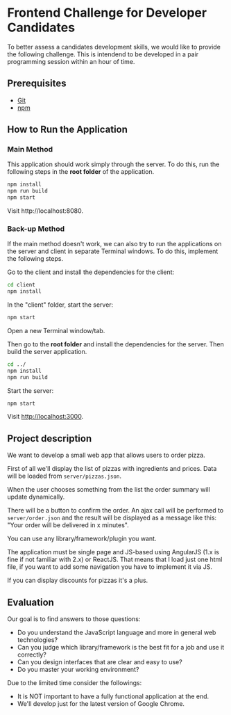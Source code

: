 # Frontend Challenge for Developer Candidates

To better assess a candidates development skills, we would like to provide the following challenge. This is intendend to be developed in a pair programming session within an hour of time.

## Prerequisites

* [Git](http://git-scm.com/)
* [npm](https://www.npmjs.org/)

## How to Run the Application

### Main Method

This application should work simply through the server. To do this, run the following steps in the **root folder** of the application.

```bash
npm install
npm run build
npm start
```

Visit http://localhost:8080.

### Back-up Method

If the main method doesn't work, we can also try to run the applications on the server and client in separate Terminal windows. To do this, implement the following steps.

Go to the client and install the dependencies for the client:

```bash
cd client
npm install
```

In the "client" folder, start the server:

```bash
npm start
```

Open a new Terminal window/tab.

Then go to the **root folder** and install the dependencies for the server. Then build the server application.

```bash
cd ../
npm install
npm run build
```

Start the server:

```bash
npm start
```

Visit [http://localhost:3000](http://localhost:3000).

## Project description

We want to develop a small web app that allows users to order pizza.

First of all we'll display the list of pizzas with ingredients and prices. Data will be loaded from `server/pizzas.json`.

When the user chooses something from the list the order summary will update dynamically.

There will be a button to confirm the order. An ajax call will be performed to `server/order.json` and the result will be displayed as a message like this: "Your order will be delivered in x minutes".

You can use any library/framework/plugin you want.

The application must be single page and JS-based using AngularJS (1.x is fine if not familiar with 2.x) or ReactJS. That means that I load just one html file, if you want to add some navigation you have to implement it via JS.

If you can display discounts for pizzas it's a plus.

## Evaluation

Our goal is to find answers to those questions:

* Do you understand the JavaScript language and more in general web technologies?
* Can you judge which library/framework is the best fit for a job and use it correctly?
* Can you design interfaces that are clear and easy to use?
* Do you master your working environment?

Due to the limited time consider the followings:

* It is NOT important to have a fully functional application at the end.
* We'll develop just for the latest version of Google Chrome.
